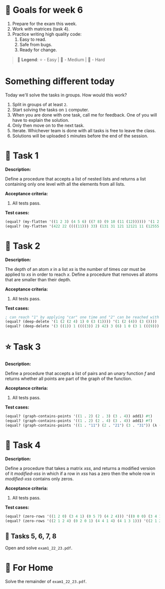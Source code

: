 # 🎯 Goals for week 6

1. Prepare for the exam this week.
2. Work with matrices (task 4).
3. Practice writing high quality code:
   1. Easy to read.
   2. Safe from bugs.
   3. Ready for change.

> 🗿 **Legend**: ⭐ - Easy | 🌟 - Medium | 💫 - Hard

# Something different today

Today we'll solve the tasks in groups. How would this work?

1. Split in groups of at least `2`.
2. Start solving the tasks on `1` computer.
3. When you are done with one task, call me for feedback. One of you will have to explain the solution.
4. Only then move on to the next task.
5. Iterate. Whichever team is done with all tasks is free to leave the class.
6. Solutions will be uploaded `5` minutes before the end of the session.

# 🌟 Task 1

**Description:**

Define a procedure that accepts a list of nested lists and returns a list containing only one level with all the elements from all lists.

**Acceptance criteria:**

1. All tests pass.

**Test cases:**

```lisp
(equal? (my-flatten '((1 2 3) (4 5 6) ((7 8) (9 10 (11 (12)))))) '(1 2 3 4 5 6 7 8 9 10 11 12))
(equal? (my-flatten '(422 22 ((((11))) 33) (131 31 121 12121 11 (12555 555)))) '(422 22 11 33 131 31 121 12121 11 12555 555))
```

# 💫 Task 2

**Description:**

The depth of an atom *x* in a list *xs* is the number of times *car* must be applied to *xs* in order to reach *x*. Define a procedure that removes all atoms that are smaller than their depth.

**Acceptance criteria:**

1. All tests pass.

**Test cases:**

```lisp
; can reach "1" by applying "car" one time and "2" can be reached with "caadr".
(equal? (deep-delete '(1 (2 (2 4) 1) 0 (3 (1)))) '(1 (2 (4)) (3 ())))
(equal? (deep-delete '(3 ((1)) 1 ((((3)) 2) 42) 3 (6) 1 0 (3 1 (((9))) 0))) '(3 (()) 1 (((())) 42) 3 (6) 1 (3 (((9))))))
```

# ⭐ Task 3

**Description:**

Define a procedure that accepts a list of pairs and an unary function *f* and returns whether all points are part of the graph of the function.

**Acceptance criteria:**

1. All tests pass.

**Test cases:**

```lisp
(equal? (graph-contains-points '((1 . 2) (2 . 3) (3 . 4)) add1) #t)
(equal? (graph-contains-points '((1 . 2) (2 . 4) (3 . 4)) add1) #f)
(equal? (graph-contains-points '((1 . "11") (2 . "21") (3 . "31")) (λ (x) (string-append (number->string x) "1"))) #t)
```

# 🌟 Task 4

**Description:**

Define a procedure that takes a matrix *xss*, and returns a modified version of it *modified-xss* in which if a row in *xss* has a zero then the whole row in *modified-xss* contains only zeros.

**Acceptance criteria:**

1. All tests pass.

**Test cases:**

```lisp
(equal? (zero-rows '((1 2 0) (3 4 1) (0 5 7) (4 2 4))) '((0 0 0) (3 4 1) (0 0 0) (4 2 4)))
(equal? (zero-rows '((2 1 2 4) (0 2 0 1) (4 4 1 4) (4 1 3 1))) '((2 1 2 4) (0 0 0 0) (4 4 1 4) (4 1 3 1)))
```

## 💫 Tasks 5, 6, 7, 8

Open and solve `exam1_22_23.pdf`.

# 💫 For Home

Solve the remainder of `exam1_22_23.pdf`.
